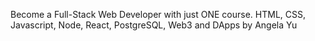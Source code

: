 Become a Full-Stack Web Developer with just ONE course. HTML, CSS, Javascript, Node, React, PostgreSQL, Web3 and DApps by Angela Yu

